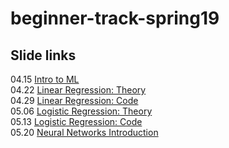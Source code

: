 # beginner-track-spring19

## Slide links
04.15 [Intro to ML](https://docs.google.com/presentation/d/1cAw5HcD22JtjJKOa_VMCG4iRIysmIM0tFXX1R8L8bhc/edit?usp=sharing) \
04.22 [Linear Regression: Theory](https://docs.google.com/presentation/d/1aGWXJWpPOO5_NeYw4xLAIUIHWWRaMUss97V6oZv5doQ/edit?usp=sharing) \
04.29 [Linear Regression: Code](https://docs.google.com/presentation/d/1jCs-NZTkMkjL5HcwVSbt2eicPlRvUw86ego-cqFvZ6Y/edit?usp=sharing) \
05.06 [Logistic Regression: Theory](https://docs.google.com/presentation/d/1CsiiNbKzUqYeKGBu9E6FLEnO11lPFNfz_BTJPbTE_YI/edit?usp=sharing) \
05.13 [Logistic Regression: Code](https://docs.google.com/presentation/d/1QyzzeOTupwPCyvCWe5ef1OOclTaXDgAOyYDYCtMvTLo/edit?usp=sharing) \
05.20 [Neural Networks Introduction](https://docs.google.com/presentation/d/1n4-hCoKDAQTNXhw5jGqB3dn-vYATSGK2XKLm2yMrt6I/edit?usp=sharing)

